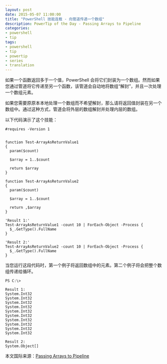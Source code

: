 ```yaml
---
layout: post
date: 2015-05-07 11:00:00
title: "PowerShell 技能连载 - 向管道传递一个数组"
description: PowerTip of the Day - Passing Arrays to Pipeline
categories:
- powershell
- tip
tags:
- powershell
- tip
- powertip
- series
- translation
---
```

如果一个函数返回多于一个值，PowerShell 会将它们封装为一个数组。然而如果您通过管道将它传递至另一个函数，该管道会自动地将数组“解封”，并且一次处理一个数组元素。

如果您需要原原本本地处理一个数组而不希望解封，那么请将返回值封装在另一个数组中。通过这种方式，管道会将外层的数组解封并处理内层的数组。

以下代码演示了这个技能：

    #requires -Version 1
    
    
    function Test-ArrayAsReturnValue1
    {
      param($count)
    
      $array = 1..$count
    
      return $array
    }
    
    function Test-ArrayAsReturnValue2
    {
      param($count)
    
      $array = 1..$count
    
      return ,$array
    }
    
    'Result 1:'
    Test-ArrayAsReturnValue1 -count 10 | ForEach-Object -Process {
      $_.GetType().FullName 
    }
    
    'Result 2:'
    Test-ArrayAsReturnValue2 -count 10 | ForEach-Object -Process {
      $_.GetType().FullName 
    }

当您运行这段代码时，第一个例子将返回数组中的元素。第二个例子将会把整个数组传递给循环。

     
    PS C:\> 
    
    Result 1:
    System.Int32
    System.Int32
    System.Int32
    System.Int32
    System.Int32
    System.Int32
    System.Int32
    System.Int32
    System.Int32
    System.Int32
    
    Result 2:
    System.Object[]

<!--more-->
本文国际来源：[Passing Arrays to Pipeline](http://community.idera.com/powershell/powertips/b/tips/posts/passing-arrays-to-pipeline)
